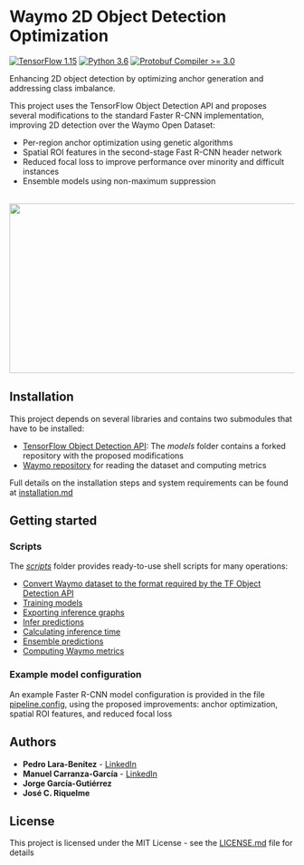 # Waymo 2D Object Detection Optimization
[![TensorFlow 1.15](https://img.shields.io/badge/TensorFlow-1.15-FF6F00?logo=tensorflow)](https://github.com/tensorflow/tensorflow/releases/tag/v1.15.0)
[![Python 3.6](https://img.shields.io/badge/Python-3.6%20%7C%203.7-blue)](https://www.python.org/downloads/release/python-360/)
[![Protobuf Compiler >= 3.0](https://img.shields.io/badge/ProtoBuf%20Compiler-%3E3.0-brightgreen)](https://grpc.io/docs/protoc-installation/#install-using-a-package-manager)

Enhancing 2D object detection by optimizing anchor generation and addressing class imbalance. 

This project uses the TensorFlow Object Detection API and proposes several modifications to the standard Faster R-CNN 
implementation, improving 2D detection over the Waymo Open Dataset:

 * Per-region anchor optimization using genetic algorithms
 * Spatial ROI features in the second-stage Fast R-CNN header network
 * Reduced focal loss to improve performance over minority and difficult instances
 * Ensemble models using non-maximum suppression
<br/><br/>  

<p align="center">
  <img width="800" height="300" src="https://github.com/carranza96/waymo-detection-optimization/blob/master/doc/images/FasterRCNN.png">
</p>

## Installation

This project depends on several libraries and contains two submodules that have to be installed:
  * [TensorFlow Object Detection API](https://github.com/carranza96/models/): The *models* folder contains a forked repository with the proposed modifications
  * [Waymo repository](https://github.com/carranza96/waymo-open-dataset/) for reading the dataset and computing metrics
  
Full details on the installation steps and system requirements can be found at [installation.md](https://github.com/carranza96/waymo-detection-optimization/blob/master/doc/installation.md)


## Getting started
### Scripts
The [*scripts*](https://github.com/carranza96/waymo-detection-optimization/tree/master/src/scripts) folder provides ready-to-use shell scripts for many operations:
 * [Convert Waymo dataset to the format required by the TF Object Detection API](https://github.com/carranza96/waymo-detection-optimization/blob/master/src/scripts/convert_waymo_tfrecord.sh)
 * [Training models](https://github.com/carranza96/waymo-detection-optimization/blob/master/src/scripts/od_api/train_script.sh)
 * [Exporting inference graphs](https://github.com/carranza96/waymo-detection-optimization/blob/master/src/scripts/od_api/export_script.sh)
 * [Infer predictions](https://github.com/carranza96/waymo-detection-optimization/blob/master/src/scripts/od_api/inference_script.sh)
 * [Calculating inference time](https://github.com/carranza96/waymo-detection-optimization/blob/master/src/scripts/average_inference_time.sh)
 * [Ensemble predictions](https://github.com/carranza96/waymo-detection-optimization/blob/master/src/scripts/ensemble_predictions.sh)
 * [Computing Waymo metrics](https://github.com/carranza96/waymo-detection-optimization/blob/master/src/scripts/waymo_evaluation/detection_metrics.sh)

### Example model configuration
An example Faster R-CNN model configuration is provided in the file [pipeline.config](https://github.com/carranza96/waymo-detection-optimization/blob/master/saved_models/optimized_faster_rcnn/pipeline.config), using the proposed improvements: anchor optimization, spatial ROI features, and reduced focal loss

## Authors <a name="authors"></a>

* **Pedro Lara-Benítez** - [LinkedIn](www.linkedin.com/in/pedrolarben)
* **Manuel Carranza-García** - [LinkedIn](https://www.linkedin.com/in/manuelcarranzagarcia96/)
* **Jorge García-Gutiérrez** 
* **José C. Riquelme**

## License<a name="license"></a>

This project is licensed under the MIT License - see the [LICENSE.md](LICENSE.md) file for details




